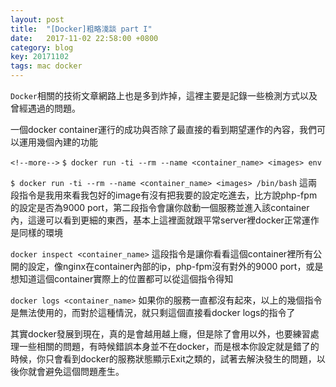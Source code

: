 ```yaml
---
layout: post
title:  "[Docker]粗略淺談 part I"
date:   2017-11-02 22:58:00 +0800
category: blog
key: 20171102
tags: mac docker
---
```

`Docker`相關的技術文章網路上也是多到炸掉，這裡主要是記錄一些檢測方式以及曾經遇過的問題。


一個docker container運行的成功與否除了最直接的看到期望運作的內容，我們可以運用幾個內建的功能

`<!--more-->`
`$ docker run -ti --rm --name <container_name> <images> env`

`$ docker run -ti --rm --name <container_name> <images> /bin/bash`
這兩段指令是我用來看我包好的image有沒有把我要的設定吃進去，比方說php-fpm的設定是否為9000 port，第二段指令會讓你啟動一個服務並進入該container內，這邊可以看到更細的東西，基本上這裡面就跟平常server裡docker正常運作是同樣的環境


`docker inspect <container_name>`
這段指令是讓你看看這個container裡所有公開的設定，像nginx在container內部的ip，php-fpm沒有對外的9000 port，或是想知道這個container實際上的位置都可以從這個指令得知


`docker logs <container_name>`
如果你的服務一直都沒有起來，以上的幾個指令是無法使用的，而對於這種情況，就只剩這個直接看docker logs的指令了


其實docker發展到現在，真的是會越用越上癮，但是除了會用以外，也要練習處理一些相關的問題，有時候錯誤本身並不在docker，而是根本你設定就是錯了的時候，你只會看到docker的服務狀態顯示Exit之類的，試著去解決發生的問題，以後你就會避免這個問題產生。